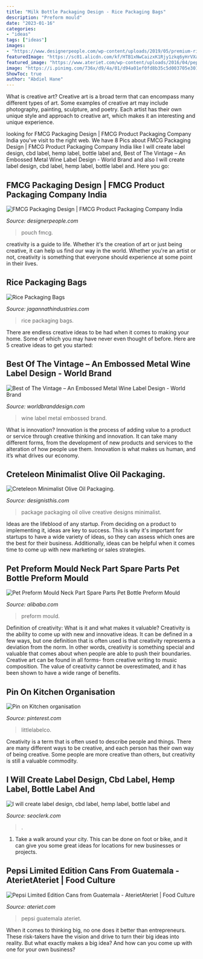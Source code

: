 ```yaml
---
title: "Milk Bottle Packaging Design - Rice Packaging Bags"
description: "Preform mould"
date: "2023-01-16"
categories:
- "ideas"
tags: ["ideas"]
images:
- "https://www.designerpeople.com/wp-content/uploads/2019/05/premium-rice-packaging-pouch-design.jpg"
featuredImage: "https://sc01.alicdn.com/kf/HTB1xNwCaizxK1Rjy1zkq6yHrVXaD/234430304/HTB1xNwCaizxK1Rjy1zkq6yHrVXaD.jpg"
featured_image: "https://www.ateriet.com/wp-content/uploads/2016/04/pepsi3.png"
image: "https://i.pinimg.com/736x/d9/4a/01/d94a01ef0fd8b35c5d003705e3018d78.jpg"
ShowToc: true
author: "Abdiel Hane"
---
```



What is creative art?
Creative art is a broad term that can encompass many different types of art. Some examples of creative art may include photography, painting, sculpture, and poetry. Each artist has their own unique style and approach to creative art, which makes it an interesting and unique experience.

	

		
looking for FMCG Packaging Design | FMCG Product Packaging Company India you've visit to the right web. We have 8 Pics about FMCG Packaging Design | FMCG Product Packaging Company India like I will create label design, cbd label, hemp label, bottle label and, Best of The Vintage – An Embossed Metal Wine Label Design - World Brand and also I will create label design, cbd label, hemp label, bottle label and. Here you go:
		
    
## FMCG Packaging Design | FMCG Product Packaging Company India

<img loading=lazy src="https://www.designerpeople.com/wp-content/uploads/2019/05/premium-rice-packaging-pouch-design.jpg" onerror="this.onerror=null;this.src='https://tse3.mm.bing.net/th?id=OIP.c9jGtpyZ3DSC31VBlnaUGwHaHa&amp;pid=15.1';" alt="FMCG Packaging Design | FMCG Product Packaging Company India">

_Source: designerpeople.com_

>pouch fmcg. 

	

creativity is a guide to life. Whether it's the creation of art or just being creative, it can help us find our way in the world. Whether you're an artist or not, creativity is something that everyone should experience at some point in their lives.

    
## Rice Packaging Bags

<img loading=lazy src="http://jagannathindustries.com/products/PP_WOVEN_BAGS/2.B.jpeg" onerror="this.onerror=null;this.src='https://tse3.mm.bing.net/th?id=OIP.I4q6C41ag3SqA2YYhe18lwHaLG&amp;pid=15.1';" alt="Rice Packaging Bags">

_Source: jagannathindustries.com_

>rice packaging bags. 

	

There are endless creative ideas to be had when it comes to making your home. Some of which you may have never even thought of before. Here are 5 creative ideas to get you started:

    
## Best Of The Vintage – An Embossed Metal Wine Label Design - World Brand

<img loading=lazy src="https://worldbranddesign.com/wp-content/uploads/2019/12/1-@IMG_9408.jpg" onerror="this.onerror=null;this.src='https://tse1.mm.bing.net/th?id=OIP.8-GCAoICkXM3CXIGNKj8CgHaLB&amp;pid=15.1';" alt="Best of The Vintage – An Embossed Metal Wine Label Design - World Brand">

_Source: worldbranddesign.com_

>wine label metal embossed brand. 

	

What is innovation?
Innovation is the process of adding value to a product or service through creative thinking and innovation. It can take many different forms, from the development of new products and services to the alteration of how people use them. Innovation is what makes us human, and it’s what drives our economy.

    
## Creteleon Minimalist Olive Oil Packaging.

<img loading=lazy src="https://www.designisthis.com/blog/images/uploads/2014/06/creteleon-packaging-concept-polydorou-design-5.jpg" onerror="this.onerror=null;this.src='https://tse4.mm.bing.net/th?id=OIP.J5qTgpxU_vlSv2Wk4OxiUQHaLH&amp;pid=15.1';" alt="Creteleon Minimalist Olive Oil Packaging.">

_Source: designisthis.com_

>package packaging oil olive creative designs minimalist. 

	

Ideas are the lifeblood of any startup. From deciding on a product to implementing it, ideas are key to success. This is why it's important for startups to have a wide variety of ideas, so they can assess which ones are the best for their business. Additionally, ideas can be helpful when it comes time to come up with new marketing or sales strategies.

    
## Pet Preform Mould Neck Part Spare Parts Pet Bottle Preform Mould

<img loading=lazy src="https://sc01.alicdn.com/kf/HTB1xNwCaizxK1Rjy1zkq6yHrVXaD/234430304/HTB1xNwCaizxK1Rjy1zkq6yHrVXaD.jpg" onerror="this.onerror=null;this.src='https://tse4.mm.bing.net/th?id=OIP.bVdT9bzi2TU264uqHiBBHQHaHa&amp;pid=15.1';" alt="Pet Preform Mould Neck Part Spare Parts Pet Bottle Preform Mould">

_Source: alibaba.com_

>preform mould. 

	

Definition of creativity: What is it and what makes it valuable?
Creativity is the ability to come up with new and innovative ideas. It can be defined in a few ways, but one definition that is often used is that creativity represents a deviation from the norm. In other words, creativity is something special and valuable that comes about when people are able to push their boundaries. Creative art can be found in all forms- from creative writing to music composition. The value of creativity cannot be overestimated, and it has been shown to have a wide range of benefits.

    
## Pin On Kitchen Organisation

<img loading=lazy src="https://i.pinimg.com/736x/d9/4a/01/d94a01ef0fd8b35c5d003705e3018d78.jpg" onerror="this.onerror=null;this.src='https://tse3.mm.bing.net/th?id=OIP.BLjLKZJ4nGcbqVbbNjuzTAHaHL&amp;pid=15.1';" alt="Pin on Kitchen organisation">

_Source: pinterest.com_

>littlelabelco. 

	

Creativity is a term that is often used to describe people and things. There are many different ways to be creative, and each person has their own way of being creative. Some people are more creative than others, but creativity is still a valuable commodity.

    
## I Will Create Label Design, Cbd Label, Hemp Label, Bottle Label And

<img loading=lazy src="https://www.seoclerk.com/pics/000/980/369/501ebed085453c840d6fb498c490bf46.jpg" onerror="this.onerror=null;this.src='https://tse1.mm.bing.net/th?id=OIP.UB6-0IVFPIQNb7SYxJC_RgHaFj&amp;pid=15.1';" alt="I will create label design, cbd label, hemp label, bottle label and">

_Source: seoclerk.com_

>. 

	

1. Take a walk around your city. This can be done on foot or bike, and it can give you some great ideas for locations for new businesses or projects. 

    
## Pepsi Limited Edition Cans From Guatemala - AterietAteriet | Food Culture

<img loading=lazy src="https://www.ateriet.com/wp-content/uploads/2016/04/pepsi3.png" onerror="this.onerror=null;this.src='https://tse1.mm.bing.net/th?id=OIP.eztJ4BFB4x19JpmK3Cr02gAAAA&amp;pid=15.1';" alt="Pepsi Limited Edition Cans from Guatemala - AterietAteriet | Food Culture">

_Source: ateriet.com_

>pepsi guatemala ateriet. 

	

When it comes to thinking big, no one does it better than entrepreneurs. These risk-takers have the vision and drive to turn their big ideas into reality. But what exactly makes a big idea? And how can you come up with one for your own business?

